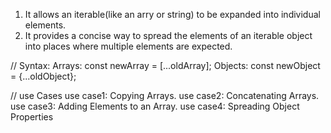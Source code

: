 <!-- spread operator(...) -->

1. It allows an iterable(like an arry or string) to be expanded into individual elements.
2. It provides a concise way to spread the elements of an iterable object into places where multiple elements are expected.

// Syntax:
Arrays: const newArray = [...oldArray];
Objects: const newObject = {...oldObject};

// use Cases
use case1: Copying Arrays.
use case2: Concatenating Arrays.
use case3: Adding Elements to an Array.
use case4: Spreading Object Properties
